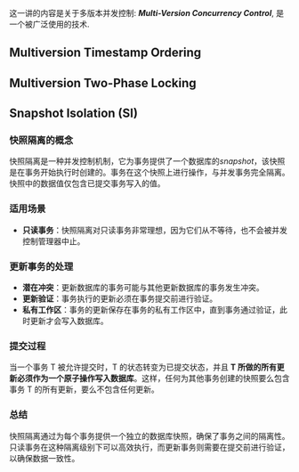 这一讲的内容是关于多版本并发控制: ***Multi-Version Concurrency Control***, 是一个被广泛使用的技术.

## Multiversion Timestamp Ordering

## Multiversion Two-Phase Locking

## Snapshot Isolation (SI)

### 快照隔离的概念

快照隔离是一种并发控制机制，它为事务提供了一个数据库的*snapshot*，该快照是在事务开始执行时创建的。事务在这个快照上进行操作，与并发事务完全隔离。快照中的数据值仅包含已提交事务写入的值。

### 适用场景

- **只读事务**：快照隔离对只读事务非常理想，因为它们从不等待，也不会被并发控制管理器中止。

### 更新事务的处理

- **潜在冲突**：更新数据库的事务可能与其他更新数据库的事务发生冲突。
- **更新验证**：事务执行的更新必须在事务提交前进行验证。
- **私有工作区**：事务的更新保存在事务的私有工作区中，直到事务通过验证，此时更新才会写入数据库。

### 提交过程

当一个事务 T 被允许提交时，T 的状态转变为已提交状态，并且 **T 所做的所有更新必须作为一个原子操作写入数据库**。这样，任何为其他事务创建的快照要么包含事务 T 的所有更新，要么不包含任何更新。

### 总结

快照隔离通过为每个事务提供一个独立的数据库快照，确保了事务之间的隔离性。只读事务在这种隔离级别下可以高效执行，而更新事务则需要在提交前进行验证，以确保数据一致性。